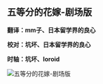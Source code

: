 ## 五等分的花嫁-剧场版

**翻译：mm子、日本留学界的良心**

**校对：坑坏、日本留学界的良心**

**时轴：坑坏、Ioroid**

![五等分的花嫁-剧场版](https://img.picgo.net/2022/11/04/92ddee77a098f453af97d1309575fd3f.jpg)
